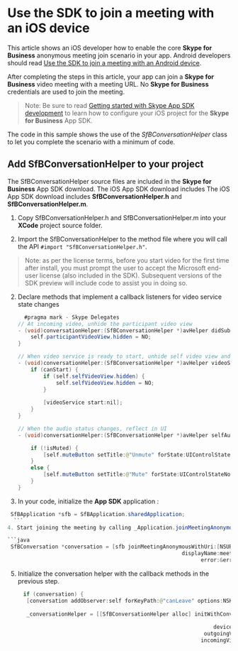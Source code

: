 # Use the SDK to join a meeting with an iOS device

This article shows an iOS developer how to enable the core  **Skype for Business** anonymous meeting join scenario in your app. Android developers should read
[Use the SDK to join a meeting with an Android device](HowToJoinMeeting.md). 

After completing the steps in this article, your app can join a **Skype for Business** video meeting with a
meeting URL. No **Skype for Business** credentials are used to join the meeting.


>Note: Be sure to read [Getting started with Skype App SDK development](GettingStarted.md) to learn how to configure your iOS project 
for the **Skype for Business** App SDK.

The code in this sample shows the use of the _SfBConversationHelper_ class to let you complete the scenario with a minimum of code. 


## Add SfBConversationHelper  to your project

The SfBConversationHelper source files are included in the **Skype for Business** App SDK download. The iOS App SDK download includes 
The iOS App SDK download includes **SfBConversationHelper.h** and **SfBConversationHelper.m**. 

1. Copy SfBConversationHelper.h and SfBConversationHelper.m into your **XCode** project source folder.  

2. Import the SfBConversationHelper to the method file where you will call the API ```#import "SfBConversationHelper.h"```.

  > Note: as per the license terms, before you start video for the first time after install, you must prompt the user to accept the Microsoft end-user license (also included in the SDK).  Subsequent versions of the SDK preview will include code to assist you in doing so.
  
2. Declare methods that implement a callback listeners for video service state changes

    ```java
      #pragma mark - Skype Delegates
    // At incoming video, unhide the participant video view
    - (void)conversationHelper:(SfBConversationHelper *)avHelper didSubscribeToVideo:(SfBParticipantVideo *)video {
        self.participantVideoView.hidden = NO; 
    }

    // When video service is ready to start, unhide self video view and start the service.
    - (void)conversationHelper:(SfBConversationHelper *)avHelper videoService:(SfBVideoService *)videoService didChangeCanStart:(BOOL)canStart {
        if (canStart) {
            if (self.selfVideoView.hidden) {
                self.selfVideoView.hidden = NO;
            }
        
            [videoService start:nil];
        } 
   }

    // When the audio status changes, reflect in UI
    - (void)conversationHelper:(SfBConversationHelper *)avHelper selfAudio:(SfBParticipantAudio *)audio didChangeIsMuted:(BOOL)isMuted {

        if (!isMuted) {
            [self.muteButton setTitle:@"Unmute" forState:UIControlStateNormal];
        }
        else {
            [self.muteButton setTitle:@"Mute" forState:UIControlStateNormal];
        } 
    }
      ```   
         
3. In your code, initialize the **App SDK** application :

  ```java
   SfBApplication *sfb = SfBApplication.sharedApplication;
    ```
4. Start joining the meeting by calling _Application.joinMeetingAnonymously(String displayName, URI meetingUri)_   

  ```java
   SfBConversation *conversation = [sfb joinMeetingAnonymousWithUri:[NSURL URLWithString:meetingURLString]
                                                         displayName:meetingDisplayName
                                                               error:&error];
  ```
  
5.  Initialize the conversation helper with the callback methods in the previous step.

  ```java
       if (conversation) {
        [conversation addObserver:self forKeyPath:@"canLeave" options:NSKeyValueObservingOptionInitial | NSKeyValueObservingOptionNew context:nil];
        
        _conversationHelper = [[SfBConversationHelper alloc] initWithConversation:conversation
                                                                         delegate:self
                                                                   devicesManager:sfb.devicesManager
                                                                outgoingVideoView:self.selfVideoView
                                                               incomingVideoLayer:(CAEAGLLayer *) self.participantVideoView.layer
                                                                         userInfo:@{DisplayNameInfo:meetingDisplayName}]; 
  ```      
        
